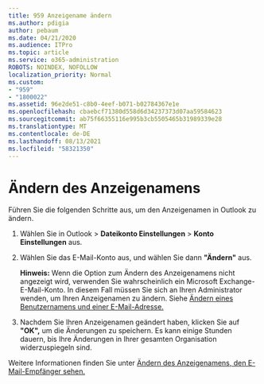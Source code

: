 ```yaml
---
title: 959 Anzeigename ändern
ms.author: pdigia
author: pebaum
ms.date: 04/21/2020
ms.audience: ITPro
ms.topic: article
ms.service: o365-administration
ROBOTS: NOINDEX, NOFOLLOW
localization_priority: Normal
ms.custom:
- "959"
- "1800022"
ms.assetid: 96e2de51-c8b0-4eef-b071-b02784367e1e
ms.openlocfilehash: cbaebcf71380d558d6d34237373d07aa59584623
ms.sourcegitcommit: ab75f66355116e995b3cb5505465b31989339e28
ms.translationtype: MT
ms.contentlocale: de-DE
ms.lasthandoff: 08/13/2021
ms.locfileid: "58321350"
---
```

# <a name="change-your-display-name"></a>Ändern des Anzeigenamens
  
Führen Sie die folgenden Schritte aus, um den Anzeigenamen in Outlook zu ändern.
  
1. Wählen Sie in  Outlook \> **Dateikonto Einstellungen** \> **Konto Einstellungen** aus.

2. Wählen Sie das E-Mail-Konto aus, und wählen Sie dann **"Ändern"** aus.

    **Hinweis:** Wenn die Option zum Ändern des Anzeigenamens nicht angezeigt wird, verwenden Sie wahrscheinlich ein Microsoft Exchange-E-Mail-Konto. In diesem Fall müssen Sie sich an Ihren Administrator wenden, um Ihren Anzeigenamen zu ändern. Siehe [Ändern eines Benutzernamens und einer E-Mail-Adresse.](https://docs.microsoft.com/microsoft-365/admin/add-users/change-a-user-name-and-email-address)
  
3. Nachdem Sie Ihren Anzeigenamen geändert haben, klicken Sie auf **"OK",** um die Änderungen zu speichern. Es kann einige Stunden dauern, bis Ihre Änderungen in Ihrer gesamten Organisation widerzuspiegeln sind.

Weitere Informationen finden Sie unter [Ändern des Anzeigenamens, den E-Mail-Empfänger sehen.](https://support.office.com/article/2b53331a-ba2a-4803-88dc-ac9fe376c8a9.aspx)
  